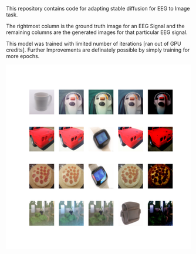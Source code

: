 This repository contains code for adapting stable diffusion for EEG to Image task.

The rightmost column is the ground truth image for an EEG Signal and the remaining columns are the generated images for that particular EEG signal.

This model was trained with limited number of iterations [ran out of GPU credits]. Further Improvements are definately possible by simply training for more epochs.

![](image_570.png)
